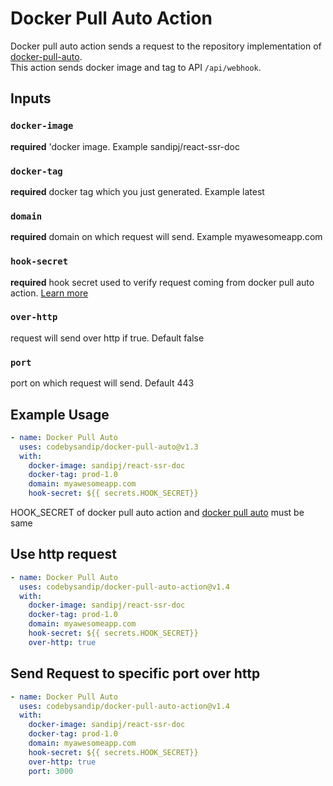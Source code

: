 # Docker Pull Auto Action
Docker pull auto action sends a request to the repository implementation of [docker-pull-auto](https://github.com/codebysandip).  
This action sends docker image and tag to API `/api/webhook`.

## Inputs

### `docker-image`
**required** 'docker image. Example sandipj/react-ssr-doc

### `docker-tag`
**required** docker tag which you just generated. Example latest

### `domain`
**required** domain on which request will send. Example myawesomeapp.com

### `hook-secret`
**required** hook secret used to verify request coming from docker pull auto action. [Learn more](https://codebysandip.github.io/docker-pull-auto/how-to-create-hook-secret.html)

### `over-http`
request will send over http if true. Default false

### `port`
port on which request will send. Default 443


## Example Usage
```yaml
- name: Docker Pull Auto
  uses: codebysandip/docker-pull-auto@v1.3
  with:
    docker-image: sandipj/react-ssr-doc
    docker-tag: prod-1.0
    domain: myawesomeapp.com
    hook-secret: ${{ secrets.HOOK_SECRET}}
```
HOOK_SECRET of docker pull auto action and [docker pull auto](https://codebysandip.github.io/docker-pull-auto) must be same

## Use http request
```yaml
- name: Docker Pull Auto
  uses: codebysandip/docker-pull-auto-action@v1.4
  with:
    docker-image: sandipj/react-ssr-doc
    docker-tag: prod-1.0
    domain: myawesomeapp.com
    hook-secret: ${{ secrets.HOOK_SECRET}}
    over-http: true
```

## Send Request to specific port over http
```yaml
- name: Docker Pull Auto
  uses: codebysandip/docker-pull-auto-action@v1.4
  with:
    docker-image: sandipj/react-ssr-doc
    docker-tag: prod-1.0
    domain: myawesomeapp.com
    hook-secret: ${{ secrets.HOOK_SECRET}}
    over-http: true
    port: 3000
```
